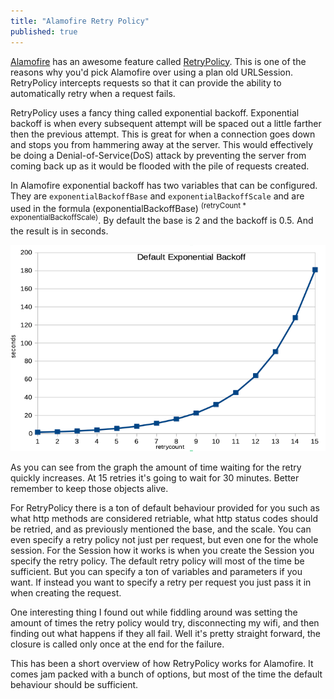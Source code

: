 ```yaml
---
title: "Alamofire Retry Policy"
published: true
---
```


[Alamofire](https://github.com/Alamofire/Alamofire) has an awesome feature called [RetryPolicy](https://alamofire.github.io/Alamofire/Classes/RetryPolicy.html). This is one of the reasons why you'd pick Alamofire over using a plan old URLSession. RetryPolicy intercepts requests so that it can provide the ability to automatically retry when a request fails.

RetryPolicy uses a fancy thing called exponential backoff. Exponential backoff is when every subsequent attempt will be spaced out a little farther then the previous attempt. This is great for when a connection goes down and stops you from hammering away at the server. This would effectively be doing a Denial-of-Service(DoS) attack by preventing the server from coming back up as it would be flooded with the pile of requests created.

In Alamofire exponential backoff has two variables that can be configured. They are ```exponentialBackoffBase``` and ```exponentialBackoffScale``` and are used in the formula (exponentialBackoffBase) <sup>(retryCount * exponentialBackoffScale)</sup>. By default the base is 2 and the backoff is 0.5. And the result is in seconds.

![](/assets/RetryPolicy/RetryPolicy.png)

As you can see from the graph the amount of time waiting for the retry quickly increases. At 15 retries it's going to wait for 30 minutes. Better remember to keep those objects alive.

For RetryPolicy there is a ton of default behaviour provided for you such as what http methods are considered retriable, what http status codes should be retried, and as previously mentioned the base, and the scale. You can even specify a retry policy not just per request, but even one for the whole session. For the Session how it works is when you create the Session you specify the retry policy. The default retry policy will most of the time be sufficient. But you can specify a ton of variables and parameters if you want. If instead you want to specify a retry per request you just pass it in when creating the request.

One interesting thing I found out while fiddling around was setting the amount of times the retry policy would try, disconnecting my wifi, and then finding out what happens if they all fail. Well it's pretty straight forward, the closure is called only once at the end for the failure.

This has been a short overview of how RetryPolicy works for Alamofire. It comes jam packed with a bunch of options, but most of the time the default behaviour should be sufficient.
